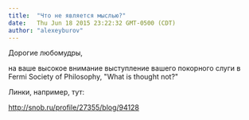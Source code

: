 ```yaml
---
title:  "Что не является мыслью?"
date:   Thu Jun 18 2015 23:22:32 GMT-0500 (CDT)
author: "alexeyburov"
---
```


Дорогие любомудры,

на ваше высокое внимание выступление вашего покорного слуги в Fermi Society of Philosophy, "What is thought not?"

Линки, например, тут:

http://snob.ru/profile/27355/blog/94128